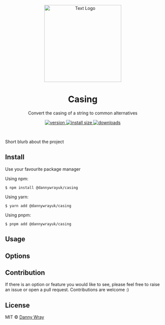 <p align="center" >
 <img src="https://github.com/dannywrayuk/utilities/raw/main/packages/casing/assets/logo.svg" alt="Text Logo" width="250" />
</p>

<h1 align="center">Casing</h1>
<p align="center">Convert the casing of a string to common alternatives</p>
<p align="center">
  <a href="https://npmjs.org/package/@dannywrayuk/casing">
    <img src="https://img.shields.io/npm/v/@dannywrayuk/casing.svg" alt="version" />
  </a>
   <a href="https://bundlephobia.com/package/@dannywrayuk/casing">
    <img src="https://img.shields.io/bundlephobia/min/@dannywrayuk/casing.svg" alt="install size" />
  </a>
  <a href="https://npmjs.org/package/@dannywrayuk/casing">
    <img src="https://img.shields.io/npm/dm/@dannywrayuk/casing.svg" alt="downloads" />
  </a>
</p>

<br />

Short blurb about the project

## Install

Use your favourite package manager

Using npm:

```
$ npm install @dannywrayuk/casing
```

Using yarn:

```
$ yarn add @dannywrayuk/casing
```

Using pnpm:

```
$ pnpm add @dannywrayuk/casing
```

## Usage

## Options

## Contribution

If there is an option or feature you would like to see, please feel free to raise an issue or open a pull request. Contributions are welcome :)

## License

MIT © [Danny Wray](https://github.com/dannywrayuk/utilities/blob/main/packages/casing/LICENCE)

